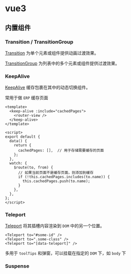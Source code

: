 # vue3

## 内置组件

### Transition / TransitionGroup

[Transition](https://cn.vuejs.org/api/built-in-components#transition) 为单个元素或组件提供动画过渡效果。

[TransitionGroup](https://cn.vuejs.org/api/built-in-components#TransitionGroup) 为列表中的多个元素或组件提供过渡效果。

### KeepAlive

[KeepAlive](https://cn.vuejs.org/api/built-in-components#keepalive) 缓存包裹在其中的动态切换组件。

常用于做 `ERP` 缓存页面

```vue
<template>
  <keep-alive :include="cachedPages">
    <router-view />
  </keep-alive>
</template>

<script>
export default {
  data() {
    return {
      cachedPages: [],  // 用于存储需要缓存的页面
    };
  },
  watch: {
    $route(to, from) {
      // 如果当前页面不是缓存页面，则添加到缓存
      if (!this.cachedPages.includes(to.name)) {
        this.cachedPages.push(to.name);
      }
    },
  },
};
</script>
```

### Teleport

[Teleport](https://cn.vuejs.org/api/built-in-components#Teleport) 将其插槽内容渲染到 `DOM` 中的另一个位置。

```vue
<Teleport to="#some-id" />
<Teleport to=".some-class" />
<Teleport to="[data-teleport]" />
```

多用于 `toolTips` 和弹窗，可以挂载在指定的 `DOM` 下，如 `body` 下

### Suspense
